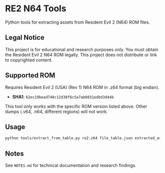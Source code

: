 # RE2 N64 Tools

Python tools for extracting assets from Resident Evil 2 (N64) ROM files.

## Legal Notice

This project is for educational and research purposes only. You must obtain the Resident Evil 2 N64 ROM legally. This project does not distribute or link to copyrighted content.

## Supported ROM

Requires Resident Evil 2 (USA) (Rev 1) N64 ROM in .z64 format (big endian).

- **SHA1**: `62ec19bead748c12d38f6c5a7ab0831edbd3d44b`

This tool only works with the specific ROM version listed above. Other dumps (.v64, .n64, different regions) will not work.

## Usage

```bash
python tools/extract_from_table.py re2.z64 file_table.json extracted_assets
```

## Notes

See `NOTES.md` for technical documentation and research findings.